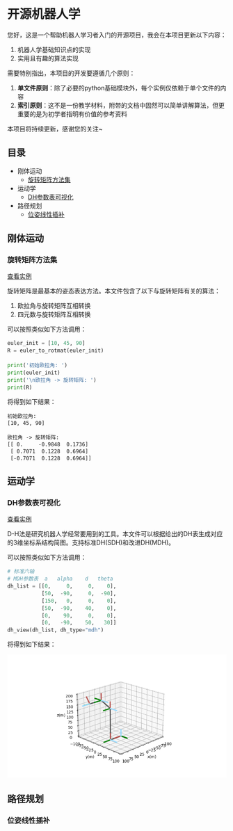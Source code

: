# 开源机器人学

您好，这是一个帮助机器人学习者入门的开源项目，我会在本项目更新以下内容：

1. 机器人学基础知识点的实现
2. 实用且有趣的算法实现

需要特别指出，本项目的开发要遵循几个原则：

1. **单文件原则**：除了必要的python基础模块外，每个实例仅依赖于单个文件的内容
2. **索引原则**：这不是一份教学材料，附带的文档中固然可以简单讲解算法，但更重要的是为初学者指明有价值的参考资料

本项目将持续更新，感谢您的关注~

## 目录

- 刚体运动
    - [旋转矩阵方法集](#旋转矩阵方法集)
- 运动学
    - [DH参数表可视化](#DH参数表可视化)
- 路径规划
    - [位姿线性插补](#位姿线性插补)

## 刚体运动

### 旋转矩阵方法集

[查看实例](src/rotation_matrix/)

旋转矩阵是最基本的姿态表达方法。本文件包含了以下与旋转矩阵有关的算法：

1. 欧拉角与旋转矩阵互相转换
2. 四元数与旋转矩阵互相转换

可以按照类似如下方法调用：

```python
euler_init = [10, 45, 90]
R = euler_to_rotmat(euler_init)

print('初始欧拉角: ')
print(euler_init)
print('\n欧拉角 -> 旋转矩阵: ')
print(R)
```

将得到如下结果：

```shell
初始欧拉角: 
[10, 45, 90]

欧拉角 -> 旋转矩阵: 
[[ 0.     -0.9848  0.1736]
 [ 0.7071  0.1228  0.6964]
 [-0.7071  0.1228  0.6964]]
```

## 运动学

### DH参数表可视化

[查看实例](src/dh_view/)

D-H法是研究机器人学经常要用到的工具。本文件可以根据给出的DH表生成对应的3维坐标系结构简图。支持标准DH(SDH)和改进DH(MDH)。

可以按照类似如下方法调用：

```python
# 标准六轴
# MDH参数表  a   alpha    d   theta
dh_list = [[0,     0,     0,    0],
           [50,  -90,     0,  -90],
           [150,   0,     0,    0],
           [50,  -90,    40,    0],
           [0,    90,     0,    0],
           [0,   -90,    50,   30]]
dh_view(dh_list, dh_type="mdh")
```
将得到如下结果：

![dh.png](./src/dh_view/dh.png)


## 路径规划

### 位姿线性插补
